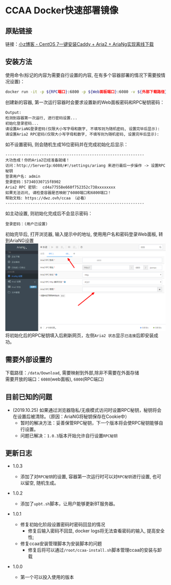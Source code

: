 # CCAA Docker快速部署镜像 #

## 原贴链接 ##
链接：[小z博客 - CentOS 7一键安装Caddy + Aria2 + AriaNg实现离线下载](https://www.xiaoz.me/archives/11250)

## 安装方法 ##
使用命令(标记的内容为需要自行设置的内容, 在有多个容器部署的情况下需要按情况设置)：
```bash
docker run -it -p ${RPC端口}:6800 -p ${Web面板端口}:6080 -v ${外部下载路径}:/data/Download lamgc/aria2ng
```
创建新的容器, 第一次运行容器时会要求设置新的Web面板密码和RPC秘钥密码：
```
Output:
检测到容器第一次运行, 进行密码设置...
初始化登录密码...
请设置AriaNG登录密码(仅限大小写字母和数字, 不填写则为随机密码, 设置完毕后显示): 
请设置Aria2 RPC密码(仅限大小写字母和数字, 不填写则为随机密码, 设置完毕后显示): 
```
如不设置密码, 则会随机生成16位密码并在完成初始化后显示：
```
-------------------------------------------------------------
大功告成！你的Aria2已经准备就绪！
访问：http://ServerIp:6080/#!/settings/ariang 来进行最后一步操作 -> 设置RPC秘钥
登录用户名: admin
登录密码：57340330715f8902
Aria2 RPC 密钥:  cd4a77558e660f752352c738xxxxxxxx
如果无法访问, 请检查容器是否映射了6080端口和6800端口！
帮助文档: https://dwz.ovh/ccaa （必看）
-------------------------------------------------------------
```
如主动设置, 则初始化完成后不会显示密码：
```
登录密码：(用户已设置)
```
初始完毕后, 打开浏览器, 输入提示中的地址, 使用用户名和密码登录Web面板, 转到AriaNG设置
![AriaNG设置界面](14d6c337.bmp)
将初始化后的RPC秘钥填入后刷新网页，左侧`Aria2 状态`显示`已连接`后即安装成功。

## 需要外部设置的 ##
下载路径：`/data/Download`, 需要映射到外部,除非不需要在外面存储<br/>
需要开放的端口：`6080`(web面板), `6800`(RPC端口)

## 目前已知的问题 ##
- (2019.10.25) 如果通过浏览器隐私/无痕模式访问时设置RPC秘钥，秘钥将会在设置后被清除。（原因：AriaNG将秘钥保存在Cookie中）
    - 暂时的解决方法：妥善保管RPC秘钥，下一个版本将会使RPC秘钥能够自行设置。
    - 问题已解决：`1.0.3`版本开始允许自行设置`RPC秘钥`

## 更新日志 ##
- 1.0.3
  - 添加了对`RPC秘钥`的设置, 容器第一次运行时可以对`RPC秘钥`进行设置, 也可以留空, 随机生成。
- 1.0.2
  - 添加了`upbt.sh`脚本，让用户能够更新BT服务器。
- 1.0.1
  - 修复初始化阶段设置密码时密码回显的情况
    - 修复后输入密码不回显, docker logs将无法查看密码的输入, 提高安全性;
  - 修复ccaa安装管理脚本为安装脚本的问题
    - 修复后将可以通过`/root/ccaa-install.sh`脚本管理ccaa的安装与卸载

- 1.0.0
  - 第一个可以投入使用的版本
